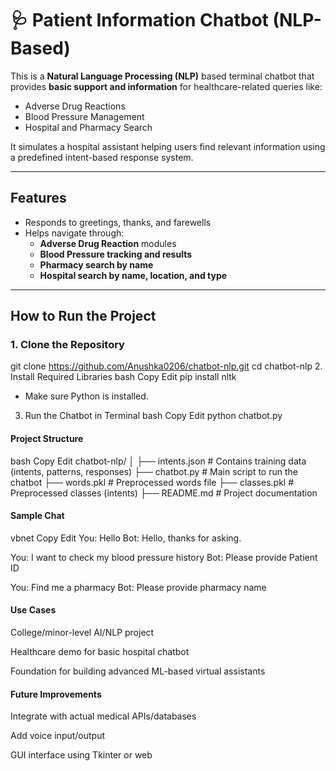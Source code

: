 # 🩺 Patient Information Chatbot (NLP-Based)

This is a **Natural Language Processing (NLP)** based terminal chatbot that provides **basic support and information** for healthcare-related queries like:
- Adverse Drug Reactions
- Blood Pressure Management
- Hospital and Pharmacy Search

It simulates a hospital assistant helping users find relevant information using a predefined intent-based response system.

---

##  Features

- Responds to greetings, thanks, and farewells
- Helps navigate through:
  - **Adverse Drug Reaction** modules
  - **Blood Pressure tracking and results**
  - **Pharmacy search by name**
  - **Hospital search by name, location, and type**

---

##  How to Run the Project

### 1. Clone the Repository

git clone https://github.com/Anushka0206/chatbot-nlp.git
cd chatbot-nlp
2. Install Required Libraries
bash
Copy
Edit
pip install nltk
- Make sure Python is installed.

3. Run the Chatbot in Terminal
bash
Copy
Edit
python chatbot.py
#### Project Structure
bash
Copy
Edit
chatbot-nlp/
│
├── intents.json         # Contains training data (intents, patterns, responses)
├── chatbot.py           # Main script to run the chatbot
├── words.pkl            # Preprocessed words file
├── classes.pkl          # Preprocessed classes (intents)
├── README.md            # Project documentation
#### Sample Chat
vbnet
Copy
Edit
You: Hello
Bot: Hello, thanks for asking.

You: I want to check my blood pressure history
Bot: Please provide Patient ID

You: Find me a pharmacy
Bot: Please provide pharmacy name
#### Use Cases
College/minor-level AI/NLP project

Healthcare demo for basic hospital chatbot

Foundation for building advanced ML-based virtual assistants

#### Future Improvements
Integrate with actual medical APIs/databases

Add voice input/output

GUI interface using Tkinter or web
